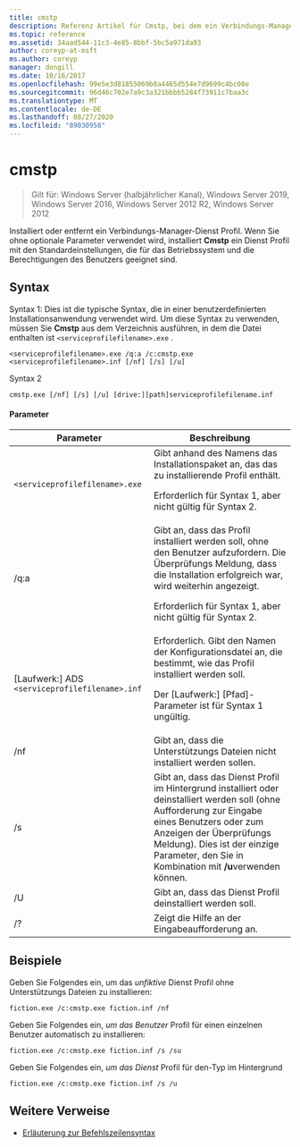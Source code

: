 ```yaml
---
title: cmstp
description: Referenz Artikel für Cmstp, bei dem ein Verbindungs-Manager-Dienst Profil installiert oder entfernt wird.
ms.topic: reference
ms.assetid: 34aad544-11c3-4e85-8bbf-5bc5a971da93
author: coreyp-at-msft
ms.author: coreyp
manager: dongill
ms.date: 10/16/2017
ms.openlocfilehash: 99e5e3d81855069b8a4465d554e7d9699c4bc08e
ms.sourcegitcommit: 96d46c702e7a9c3a321bbbb5284f73911c7baa3c
ms.translationtype: MT
ms.contentlocale: de-DE
ms.lasthandoff: 08/27/2020
ms.locfileid: "89030958"
---
```

# <a name="cmstp"></a>cmstp

> Gilt für: Windows Server (halbjährlicher Kanal), Windows Server 2019, Windows Server 2016, Windows Server 2012 R2, Windows Server 2012

Installiert oder entfernt ein Verbindungs-Manager-Dienst Profil. Wenn Sie ohne optionale Parameter verwendet wird, installiert **Cmstp** ein Dienst Profil mit den Standardeinstellungen, die für das Betriebssystem und die Berechtigungen des Benutzers geeignet sind.

## <a name="syntax"></a>Syntax

Syntax 1: Dies ist die typische Syntax, die in einer benutzerdefinierten Installationsanwendung verwendet wird. Um diese Syntax zu verwenden, müssen Sie **Cmstp** aus dem Verzeichnis ausführen, in dem die Datei enthalten ist `<serviceprofilefilename>.exe` .

```
<serviceprofilefilename>.exe /q:a /c:cmstp.exe <serviceprofilefilename>.inf [/nf] [/s] [/u]
```

Syntax 2
```
cmstp.exe [/nf] [/s] [/u] [drive:][path]serviceprofilefilename.inf
```

#### <a name="parameters"></a>Parameter
| Parameter | Beschreibung |
| --------- | ----------- |
| `<serviceprofilefilename>.exe` | Gibt anhand des Namens das Installationspaket an, das das zu installierende Profil enthält.<p>Erforderlich für Syntax 1, aber nicht gültig für Syntax 2. |
| /q:a | Gibt an, dass das Profil installiert werden soll, ohne den Benutzer aufzufordern. Die Überprüfungs Meldung, dass die Installation erfolgreich war, wird weiterhin angezeigt.<p>Erforderlich für Syntax 1, aber nicht gültig für Syntax 2. |
| [Laufwerk:] ADS `<serviceprofilefilename>.inf` | Erforderlich. Gibt den Namen der Konfigurationsdatei an, die bestimmt, wie das Profil installiert werden soll.<p>Der [Laufwerk:] [Pfad]-Parameter ist für Syntax 1 ungültig. |
| /nf | Gibt an, dass die Unterstützungs Dateien nicht installiert werden sollen. |
| /s | Gibt an, dass das Dienst Profil im Hintergrund installiert oder deinstalliert werden soll (ohne Aufforderung zur Eingabe eines Benutzers oder zum Anzeigen der Überprüfungs Meldung). Dies ist der einzige Parameter, den Sie in Kombination mit **/u**verwenden können.|
| /U | Gibt an, dass das Dienst Profil deinstalliert werden soll. |
| /? | Zeigt die Hilfe an der Eingabeaufforderung an. |

## <a name="examples"></a>Beispiele

Geben Sie Folgendes ein, um das *unfiktive* Dienst Profil ohne Unterstützungs Dateien zu installieren:

```
fiction.exe /c:cmstp.exe fiction.inf /nf
```

Geben Sie Folgendes ein, *um das Benutzer* Profil für einen einzelnen Benutzer automatisch zu installieren:

```
fiction.exe /c:cmstp.exe fiction.inf /s /su
```

Geben Sie Folgendes ein, *um das Dienst* Profil für den-Typ im Hintergrund

```
fiction.exe /c:cmstp.exe fiction.inf /s /u
```

## <a name="additional-references"></a>Weitere Verweise

- [Erläuterung zur Befehlszeilensyntax](command-line-syntax-key.md)
